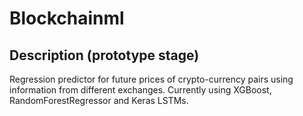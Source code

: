 # Blockchainml

## Description (prototype stage)

Regression predictor for future prices of crypto-currency pairs using information from different exchanges. Currently using XGBoost, RandomForestRegressor and Keras LSTMs.
